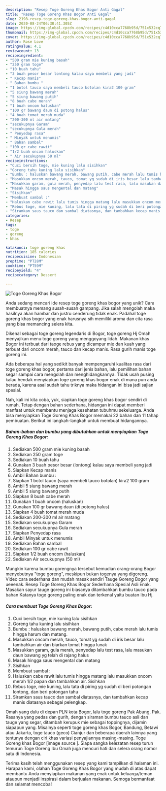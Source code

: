```yaml
---
description: "Resep Toge Goreng Khas Bogor Anti Gagal"
title: "Resep Toge Goreng Khas Bogor Anti Gagal"
slug: 2198-resep-toge-goreng-khas-bogor-anti-gagal
date: 2020-08-24T06:30:41.305Z
image: https://img-global.cpcdn.com/recipes/c4d10cca7768b95d/751x532cq70/toge-goreng-khas-bogor-foto-resep-utama.jpg
thumbnail: https://img-global.cpcdn.com/recipes/c4d10cca7768b95d/751x532cq70/toge-goreng-khas-bogor-foto-resep-utama.jpg
cover: https://img-global.cpcdn.com/recipes/c4d10cca7768b95d/751x532cq70/toge-goreng-khas-bogor-foto-resep-utama.jpg
author: Rose Love
ratingvalue: 4.1
reviewcount: 13
recipeingredient:
- "500 gram mie kuning basah"
- "250 gram toge"
- "10 buah tahu"
- "3 buah pesor besar lontong kalau saya membeli yang jadi"
- " Kecap manis"
- " Bahan bumbu "
- "1 botol tauco saya membeli tauco botolan kira2 100 gram"
- "5 siung bawang merah"
- "5 siung bawang putih"
- "8 buah cabe merah"
- "1 buah oncom haluskan"
- "100 gr bawang daun di potong halus"
- "4 buah tomat merah muda"
- "200-300 ml air matang"
- "secukupnya Garam"
- "secukupnya Gula merah"
- " Penyedap rasa"
- " Minyak untuk menumis"
- " Bahan sambal"
- "100 gr cabe rawit"
- "1/2 buah oncom haluskan"
- " Air secukupnya 50 ml"
recipeinstructions:
- "Cuci bersih toge, mie kuning lalu sisihkan"
- "Goreng tahu kuning lalu sisihkan"
- "Bumbu : haluskan bawang merah, bawang putih, cabe merah lalu tumis hingga harum dan matang."
- "Masukkan oncom merah, tauco, tomat yg sudah di iris besar lalu tambahkan air dan biarkan tomat hingga lunak"
- "Masukkan garam, gula merah, penyedap lalu test rasa, lalu masukan daun bawang yg telah di rajang halus"
- "Masak hingga saus mengental dan matang"
- "Sisihkan"
- "Membuat sambal :"
- "Haluskan cabe rawit lalu tumis hingga matang lalu masukkan oncom merah 1/2 papan dan tambahkan air. Sisihkan"
- "Rebus toge, mie kuning, lalu tata di piring yg sudah di beri potongan lontong, dan beri potongan tahu"
- "Siramkan saus tauco dan sambal diatasnya, dan tambahkan kecap manis diatasnya sebagai pelengkap."
categories:
- Resep
tags:
- toge
- goreng
- khas

katakunci: toge goreng khas 
nutrition: 185 calories
recipecuisine: Indonesian
preptime: "PT28M"
cooktime: "PT59M"
recipeyield: "4"
recipecategory: Dessert

---
```



![Toge Goreng Khas Bogor](https://img-global.cpcdn.com/recipes/c4d10cca7768b95d/751x532cq70/toge-goreng-khas-bogor-foto-resep-utama.jpg)

Anda sedang mencari ide resep toge goreng khas bogor yang unik? Cara membuatnya memang susah-susah gampang. Jika salah mengolah maka hasilnya akan hambar dan justru cenderung tidak enak. Padahal toge goreng khas bogor yang enak harusnya sih memiliki aroma dan cita rasa yang bisa memancing selera kita.

Dikenal sebagai toge goreng legendaris di Bogor, toge goreng Hj Omah menyajikan menu toge goreng yang menggoyang lidah. Makanan khas Bogor ini terbuat dari taoge rebus yang dicampur mie dan kuah yang terbuat dari oncom merah, tauco dan kecap manis. Rasa gurih manis toge goreng ini.

Ada beberapa hal yang sedikit banyak mempengaruhi kualitas rasa dari toge goreng khas bogor, pertama dari jenis bahan, lalu pemilihan bahan segar sampai cara mengolah dan menghidangkannya. Tidak usah pusing kalau hendak menyiapkan toge goreng khas bogor enak di mana pun anda berada, karena asal sudah tahu triknya maka hidangan ini bisa jadi sajian spesial.


Nah, kali ini kita coba, yuk, siapkan toge goreng khas bogor sendiri di rumah. Tetap dengan bahan sederhana, hidangan ini dapat memberi manfaat untuk membantu menjaga kesehatan tubuhmu sekeluarga. Anda bisa menyiapkan Toge Goreng Khas Bogor memakai 22 bahan dan 11 tahap pembuatan. Berikut ini langkah-langkah untuk membuat hidangannya.

<!--inarticleads1-->

##### Bahan-bahan dan bumbu yang dibutuhkan untuk menyiapkan Toge Goreng Khas Bogor:

1. Sediakan 500 gram mie kuning basah
1. Sediakan 250 gram toge
1. Sediakan 10 buah tahu
1. Gunakan 3 buah pesor besar (lontong) kalau saya membeli yang jadi
1. Siapkan  Kecap manis
1. Ambil  Bahan bumbu :
1. Siapkan 1 botol tauco (saya membeli tauco botolan) kira2 100 gram
1. Ambil 5 siung bawang merah
1. Ambil 5 siung bawang putih
1. Siapkan 8 buah cabe merah
1. Gunakan 1 buah oncom (haluskan)
1. Gunakan 100 gr bawang daun (di potong halus)
1. Siapkan 4 buah tomat merah muda
1. Sediakan 200-300 ml air matang
1. Sediakan secukupnya Garam
1. Sediakan secukupnya Gula merah
1. Siapkan  Penyedap rasa
1. Ambil  Minyak untuk menumis
1. Sediakan  Bahan sambal
1. Sediakan 100 gr cabe rawit
1. Siapkan 1/2 buah oncom (haluskan)
1. Sediakan  Air secukupnya (50 ml)


Mungkin karena bumbu gorengnya tersebut kemudian orang-orang Bogor menyebutnya &#34;toge goreng&#34;, meskipun bukan togenya yang digoreng. Video cara sederhana dan mudah masak sendiri Tauge Goreng Bogor yang ueeenak. Resep Toge Goreng Khas Bogor Sederhana Spesial Asli Enak. Masakan sayur tauge goreng ini biasanya ditambahkan bumbu tauco pada bahan Katanya toge goreng paling enak dan terkenal yaitu buatan Ibu Hj. 

<!--inarticleads2-->

##### Cara membuat Toge Goreng Khas Bogor:

1. Cuci bersih toge, mie kuning lalu sisihkan
1. Goreng tahu kuning lalu sisihkan
1. Bumbu : haluskan bawang merah, bawang putih, cabe merah lalu tumis hingga harum dan matang.
1. Masukkan oncom merah, tauco, tomat yg sudah di iris besar lalu tambahkan air dan biarkan tomat hingga lunak
1. Masukkan garam, gula merah, penyedap lalu test rasa, lalu masukan daun bawang yg telah di rajang halus
1. Masak hingga saus mengental dan matang
1. Sisihkan
1. Membuat sambal :
1. Haluskan cabe rawit lalu tumis hingga matang lalu masukkan oncom merah 1/2 papan dan tambahkan air. Sisihkan
1. Rebus toge, mie kuning, lalu tata di piring yg sudah di beri potongan lontong, dan beri potongan tahu
1. Siramkan saus tauco dan sambal diatasnya, dan tambahkan kecap manis diatasnya sebagai pelengkap.


Omah yang dulu di depan PLN kota Bogor, lalu toge goreng Pak Abung, Pak. Rasanya yang pedas dan gurih, dengan siraman bumbu tauco asli dan tauge yang segar, ditambah kerupuk mie sebagai toppingnya, dijamin siapapun yang. Misalnya seperti toge goreng khas Bogor, Bandung, Betawi atau Jakarta, toge tauco (geco) Cianjur dan beberapa daerah lainnya yang tentunya dengan ciri khas variasi penyajiannya masing-masing. Toge Goreng khas Bogor [image source ]. Siapa sangka kelezatan resep turun temurun Toge Goreng Ibu Omah juga mencuri hati dan selera orang nomor satu di Indonesia. 

Terima kasih telah menggunakan resep yang kami tampilkan di halaman ini. Harapan kami, olahan Toge Goreng Khas Bogor yang mudah di atas dapat membantu Anda menyiapkan makanan yang enak untuk keluarga/teman ataupun menjadi inspirasi dalam berjualan makanan. Semoga bermanfaat dan selamat mencoba!
